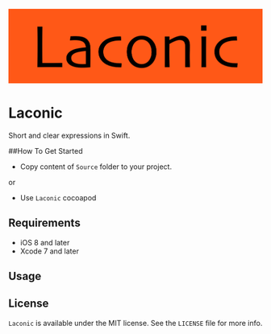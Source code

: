<p align="center" >
  <img src="https://github.com/igormatyushkin014/Laconic/blob/master/Logo/logo-1024-300.png" alt="Laconic" title="Laconic">
</p>

# Laconic
Short and clear expressions in Swift.

##How To Get Started

- Copy content of `Source` folder to your project.

or

- Use `Laconic` cocoapod

## Requirements

* iOS 8 and later
* Xcode 7 and later

## Usage



## License

`Laconic` is available under the MIT license. See the `LICENSE` file for more info.
